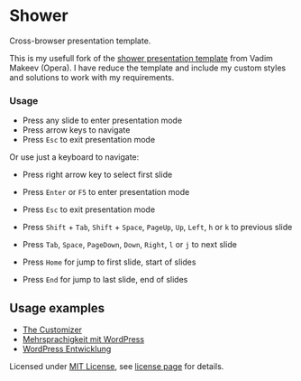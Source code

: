 # Shower
Сross-browser presentation template.

This is my usefull fork of the [shower presentation template](http://pepelsbey.github.com/shower/) from Vadim Makeev (Opera). I have reduce the template and include my custom styles and solutions to work with my requirements.

### Usage
* Press any slide to enter presentation mode
* Press arrow keys to navigate
* Press `Esc` to exit presentation mode

Or use just a keyboard to navigate:

* Press right arrow key to select first slide
* Press `Enter` or `F5` to enter presentation mode
* Press `Esc` to exit presentation mode
* Press `Shift` + `Tab`, `Shift` + `Space`, `PageUp`, `Up`, `Left`, `h` or `k`  to previous slide
* Press `Tab`, `Space`, `PageDown`, `Down`, `Right`, `l` or `j`  to next slide

* Press `Home` for jump to first slide, start of slides
* Press `End` for jump to last slide, end of slides

## Usage examples

* [The Customizer](http://bueltge.de/wordpress-customizer/)
* [Mehrsprachigkeit mit WordPress](http://bueltge.de/wordpress-mehrsprachig/)
* [WordPress Entwicklung](http://bueltge.de/wordpress-entwicklung/)


Licensed under [MIT License](http://en.wikipedia.org/wiki/MIT_License), see [license page](https://github.com/pepelsbey/shower/wiki/License) for details.
